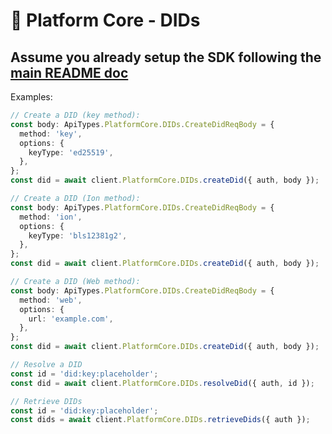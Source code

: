 # 🧍 Platform Core - DIDs

## Assume you already setup the SDK following the [main README doc](https://github.com/Mingyang-Li/mattr-vii#readme)

Examples:
```ts
// Create a DID (key method):
const body: ApiTypes.PlatformCore.DIDs.CreateDidReqBody = {
  method: 'key',
  options: {
    keyType: 'ed25519',
  },
};
const did = await client.PlatformCore.DIDs.createDid({ auth, body });
```

```ts
// Create a DID (Ion method):
const body: ApiTypes.PlatformCore.DIDs.CreateDidReqBody = {
  method: 'ion',
  options: {
    keyType: 'bls12381g2',
  },
};
const did = await client.PlatformCore.DIDs.createDid({ auth, body });
```

```ts
// Create a DID (Web method):
const body: ApiTypes.PlatformCore.DIDs.CreateDidReqBody = {
  method: 'web',
  options: {
    url: 'example.com',
  },
};
const did = await client.PlatformCore.DIDs.createDid({ auth, body });
```

```ts
// Resolve a DID
const id = 'did:key:placeholder';
const did = await client.PlatformCore.DIDs.resolveDid({ auth, id });
```

```ts
// Retrieve DIDs
const id = 'did:key:placeholder';
const dids = await client.PlatformCore.DIDs.retrieveDids({ auth });
```